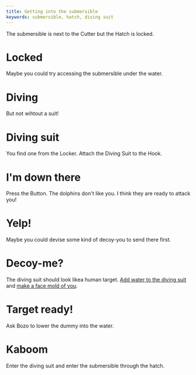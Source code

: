 ```yaml
---
title: Getting into the submersible
keywords: submersible, hatch, diving suit
---
```


The submersible is next to the Cutter but the Hatch is locked.

# Locked
Maybe you could try accessing the submersible under the water.

# Diving
But not wihtout a suit!

# Diving suit
You find one from the Locker. Attach the Diving Suit to the Hook.

# I'm down there
Press the Button. The dolphins don't like you. I think they are ready to attack you!

# Yelp!
Maybe you could devise some kind of decoy-you to send there first.

# Decoy-me?
The diving suit should look likea human target. [Add water to the diving suit](012-water.md) and [make a face mold of you](013-face.md).

# Target ready!
Ask Bozo to lower the dummy into the water.

# Kaboom
Enter the diving suit and enter the submersible through the hatch.